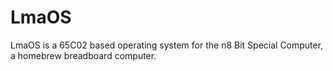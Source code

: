 # LmaOS

LmaOS is a 65C02 based operating system for the n8 Bit Special Computer, a homebrew breadboard computer.
